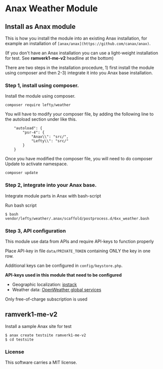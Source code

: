 # Anax Weather Module

Install as Anax module
------------------------------------
This is how you install the module into an existing Anax installation, for example an installation of `[anax/anax](https://github.com/canax/anax)`.

(If you don't have an Anax installation you can use a light-weight installation for test. See  **ramverk1-me-v2** headline at the bottom)

There are two steps in the installation procedure, 1) first install the module using composer and then 2-3) integrate it into you Anax base installation.


### Step 1, install using composer.

Install the module using composer.

```
composer require lefty/weather
```

You will have to modify your composer file, by adding the following line to the autoload section under like this.

```
    "autoload": {
        "psr-4": {
            "Anax\\": "src/",
            "Lefty\\": "src/"
        }
    }
```
Once you have modified the composer file, you will need to do composer Update to activate namespace.
```
composer update
```

### Step 2, integrate into your Anax base.

Integrate module parts in Anax with bash-script

Run bash script
```
$ bash vendor/lefty/weather/.anax/scaffold/postprocess.d/6xx_weather.bash
```

### Step 3, API configuration

This module use data from APIs and require API-keys to function properly

Place API-key in file ```data/PRIVATE_TOKEN``` containing ONLY the key in one row.

Additional keys can be configured in ```config/keystore.php```.

**API-keys used in this module that need to be configured**

* Geographic localization: [ipstack](https://ipstack.com/)
* Weather data: [OpenWeather global services](https://openweathermap.org/)

Only free-of-charge subscription is used


ramverk1-me-v2
------------------------------------
Install a sample Anax site for test

```
$ anax create testsite ramverk1-me-v2
$ cd testsite
```

### License

This software carries a MIT license.